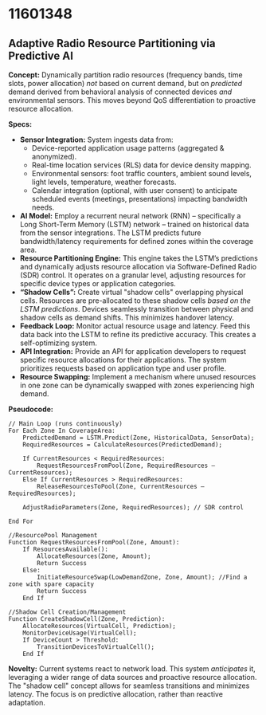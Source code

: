 # 11601348

## Adaptive Radio Resource Partitioning via Predictive AI

**Concept:** Dynamically partition radio resources (frequency bands, time slots, power allocation) *not* based on current demand, but on *predicted* demand derived from behavioral analysis of connected devices *and* environmental sensors. This moves beyond QoS differentiation to proactive resource allocation.

**Specs:**

*   **Sensor Integration:** System ingests data from:
    *   Device-reported application usage patterns (aggregated & anonymized).
    *   Real-time location services (RLS) data for device density mapping.
    *   Environmental sensors: foot traffic counters, ambient sound levels, light levels, temperature, weather forecasts.
    *   Calendar integration (optional, with user consent) to anticipate scheduled events (meetings, presentations) impacting bandwidth needs.
*   **AI Model:** Employ a recurrent neural network (RNN) – specifically a Long Short-Term Memory (LSTM) network – trained on historical data from the sensor integrations.  The LSTM predicts future bandwidth/latency requirements for defined zones within the coverage area.
*   **Resource Partitioning Engine:**  This engine takes the LSTM’s predictions and dynamically adjusts resource allocation via Software-Defined Radio (SDR) control.  It operates on a granular level, adjusting resources for specific device types or application categories.
*   **“Shadow Cells”:**  Create virtual "shadow cells" overlapping physical cells. Resources are pre-allocated to these shadow cells *based on the LSTM predictions*. Devices seamlessly transition between physical and shadow cells as demand shifts. This minimizes handover latency.
*   **Feedback Loop:** Monitor actual resource usage and latency. Feed this data back into the LSTM to refine its predictive accuracy. This creates a self-optimizing system.
*   **API Integration:** Provide an API for application developers to request specific resource allocations for their applications. The system prioritizes requests based on application type and user profile.
* **Resource Swapping:** Implement a mechanism where unused resources in one zone can be dynamically swapped with zones experiencing high demand.

**Pseudocode:**

```
// Main Loop (runs continuously)
For Each Zone In CoverageArea:
    PredictedDemand = LSTM.Predict(Zone, HistoricalData, SensorData);
    RequiredResources = CalculateResources(PredictedDemand);

    If CurrentResources < RequiredResources:
        RequestResourcesFromPool(Zone, RequiredResources – CurrentResources);
    Else If CurrentResources > RequiredResources:
        ReleaseResourcesToPool(Zone, CurrentResources – RequiredResources);

    AdjustRadioParameters(Zone, RequiredResources); // SDR control

End For

//ResourcePool Management
Function RequestResourcesFromPool(Zone, Amount):
    If ResourcesAvailable():
        AllocateResources(Zone, Amount);
        Return Success
    Else:
        InitiateResourceSwap(LowDemandZone, Zone, Amount); //Find a zone with spare capacity
        Return Success
    End If

//Shadow Cell Creation/Management
Function CreateShadowCell(Zone, Prediction):
    AllocateResources(VirtualCell, Prediction);
    MonitorDeviceUsage(VirtualCell);
    If DeviceCount > Threshold:
        TransitionDevicesToVirtualCell();
    End If
```

**Novelty:** Current systems react to network load. This system *anticipates* it, leveraging a wider range of data sources and proactive resource allocation. The "shadow cell" concept allows for seamless transitions and minimizes latency. The focus is on predictive allocation, rather than reactive adaptation.